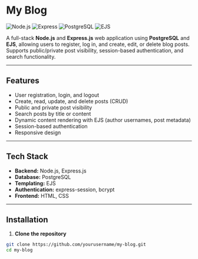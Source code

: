 # My Blog

![Node.js](https://img.shields.io/badge/Node.js-339933?style=flat&logo=node.js&logoColor=white)
![Express](https://img.shields.io/badge/Express.js-000000?style=flat&logo=express&logoColor=white)
![PostgreSQL](https://img.shields.io/badge/PostgreSQL-336791?style=flat&logo=postgresql&logoColor=white)
![EJS](https://img.shields.io/badge/EJS-D1BEB0?style=flat&logo=ejs)

A full-stack **Node.js** and **Express.js** web application using **PostgreSQL** and **EJS**, allowing users to register, log in, and create, edit, or delete blog posts. Supports public/private post visibility, session-based authentication, and search functionality.

---

## Features

- User registration, login, and logout  
- Create, read, update, and delete posts (CRUD)  
- Public and private post visibility  
- Search posts by title or content  
- Dynamic content rendering with EJS (author usernames, post metadata)  
- Session-based authentication  
- Responsive design  

---

## Tech Stack

- **Backend:** Node.js, Express.js  
- **Database:** PostgreSQL  
- **Templating:** EJS  
- **Authentication:** express-session, bcrypt  
- **Frontend:** HTML, CSS  

---

## Installation

1. **Clone the repository**  
```bash
git clone https://github.com/yourusername/my-blog.git
cd my-blog
